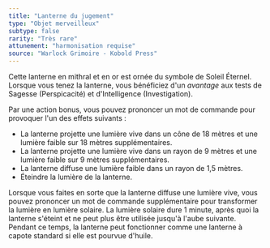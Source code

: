 ```yaml
---
title: "Lanterne du jugement"
type: "Objet merveilleux"
subtype: false
rarity: "Très rare"
attunement: "harmonisation requise"
source: "Warlock Grimoire - Kobold Press"
---
```

Cette lanterne en mithral et en or est ornée du symbole de Soleil Éternel. Lorsque vous tenez la lanterne, vous bénéficiez d'un _avantage_ aux tests de Sagesse (Perspicacité) et d'Intelligence (Investigation).

Par une action bonus, vous pouvez prononcer un mot de commande pour provoquer l'un des effets suivants :
* La lanterne projette une lumière vive dans un cône de 18&nbsp;mètres et une lumière faible sur 18&nbsp;mètres supplémentaires.
* La lanterne projette une lumière vive dans un rayon de 9&nbsp;mètres et une lumière faible sur 9&nbsp;mètres supplémentaires.
* La lanterne diffuse une lumière faible dans un rayon de 1,5&nbsp;mètres.
* Éteindre la lumière de la lanterne.

Lorsque vous faites en sorte que la lanterne diffuse une lumière vive, vous pouvez prononcer un mot de commande supplémentaire pour transformer la lumière en lumière solaire. La lumière solaire dure 1&nbsp;minute, après quoi la lanterne s'éteint et ne peut plus être utilisée jusqu'à l'aube suivante. Pendant ce temps, la lanterne peut fonctionner comme une lanterne à capote standard si elle est pourvue d'huile.
